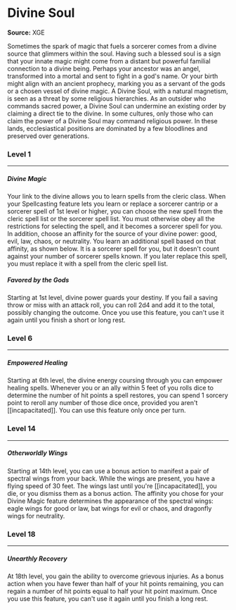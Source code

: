 # Divine Soul

**Source:** XGE

Sometimes the spark of magic that fuels a sorcerer comes from a divine source that glimmers within the soul. Having such a blessed soul is a sign that your innate magic might come from a distant but powerful familial connection to a divine being. Perhaps your ancestor was an angel, transformed into a mortal and sent to fight in a god's name.
Or your birth might align with an ancient prophecy, marking you as a servant of the gods or a chosen vessel of divine magic.
A Divine Soul, with a natural magnetism, is seen as a threat by some religious hierarchies. As an outsider who commands sacred power, a Divine Soul can undermine an existing order by claiming a direct tie to the divine.
In some cultures, only those who can claim the power of a Divine Soul may command religious power. In these lands, ecclesiastical positions are dominated by a few bloodlines and preserved over generations.

### Level 1
---
##### **Divine Magic**
Your link to the divine allows you to learn spells from the cleric class. When your Spellcasting feature lets you learn or replace a sorcerer cantrip or a sorcerer spell of 1st level or higher, you can choose the new spell from the cleric spell list or the sorcerer spell list. You must otherwise obey all the restrictions for selecting the spell, and it becomes a sorcerer spell for you.
In addition, choose an affinity for the source of your divine power: good, evil, law, chaos, or neutrality. You learn an additional spell based on that affinity, as shown below. It is a sorcerer spell for you, but it doesn't count against your number of sorcerer spells known. If you later replace this spell, you must replace it with a spell from the cleric spell list.

##### **Favored by the Gods**
Starting at 1st level, divine power guards your destiny. If you fail a saving throw or miss with an attack roll, you can roll 2d4 and add it to the total, possibly changing the outcome. Once you use this feature, you can't use it again until you finish a short or long rest.

### Level 6
---
##### **Empowered Healing**
Starting at 6th level, the divine energy coursing through you can empower healing spells. Whenever you or an ally within 5 feet of you rolls dice to determine the number of hit points a spell restores, you can spend 1 sorcery point to reroll any number of those dice once, provided you aren't [[incapacitated]]. You can use this feature only once per turn.

### Level 14
---
##### **Otherworldly Wings**
Starting at 14th level, you can use a bonus action to manifest a pair of spectral wings from your back. While the wings are present, you have a flying speed of 30 feet. The wings last until you're [[incapacitated]], you die, or you dismiss them as a bonus action.
The affinity you chose for your Divine Magic feature determines the appearance of the spectral wings: eagle wings for good or law, bat wings for evil or chaos, and dragonfly wings for neutrality.

### Level 18
---
##### **Unearthly Recovery**
At 18th level, you gain the ability to overcome grievous injuries. As a bonus action when you have fewer than half of your hit points remaining, you can regain a number of hit points equal to half your hit point maximum.
Once you use this feature, you can't use it again until you finish a long rest.